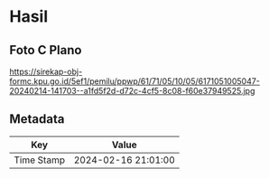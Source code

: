 # Hasil

## Foto C Plano

https://sirekap-obj-formc.kpu.go.id/5ef1/pemilu/ppwp/61/71/05/10/05/6171051005047-20240214-141703--a1fd5f2d-d72c-4cf5-8c08-f60e37949525.jpg


## Metadata

| Key        | Value               |
| ---------- | ------------------- |
| Time Stamp | 2024-02-16 21:01:00 |



